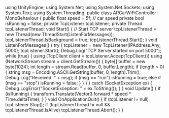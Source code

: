 using UnityEngine;
using System.Net;
using System.Net.Sockets;
using System.Text;
using System.Threading;
public class ARCarWiFiController : MonoBehaviour
{
public float speed = 5f; // car speed
private bool isRunning = false;
private TcpListener tcpListener;
private Thread tcpListenerThread;
void Start()
{
// Start TCP server
tcpListenerThread = new Thread(new ThreadStart(ListenForMessages));
tcpListenerThread.IsBackground = true;
tcpListenerThread.Start();
}
void ListenForMessages()
{
try
{
tcpListener = new TcpListener(IPAddress.Any, 5000);
tcpListener.Start();
Debug.Log("TCP Server started on port 5000");
while (true)
{
using (TcpClient client = tcpListener.AcceptTcpClient())
using (NetworkStream stream = client.GetStream())
{
byte[] buffer = new byte[1024];
int length = stream.Read(buffer, 0, buffer.Length);
if (length > 0)
{
string msg = Encoding.ASCII.GetString(buffer, 0, length).Trim();
Debug.Log("Received: " + msg);
if (msg == "run")
isRunning = true;
else if (msg == "stop")
isRunning = false;
}
}
}
}
catch (SocketException ex)
{
Debug.LogError("SocketException: " + ex.ToString());
}
}
void Update()
{
if (isRunning)
{
transform.Translate(Vector3.forward * speed * Time.deltaTime);
}
}
void OnApplicationQuit()
{
if (tcpListener != null)
tcpListener.Stop();
if (tcpListenerThread != null && tcpListenerThread.IsAlive)
tcpListenerThread.Abort();
}
}
